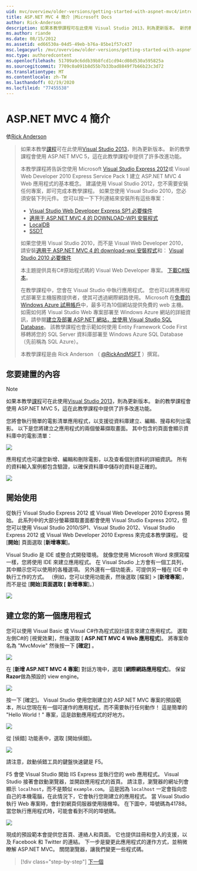 ```yaml
---
uid: mvc/overview/older-versions/getting-started-with-aspnet-mvc4/intro-to-aspnet-mvc-4
title: ASP.NET MVC 4 簡介 |Microsoft Docs
author: Rick-Anderson
description: 如果本教學課程可在此使用 Visual Studio 2013，則為更新版本。 新的教學課程使用 ASP.NET MVC 5，它提供了許多透過 t 的改良功能 。
ms.author: riande
ms.date: 08/15/2012
ms.assetid: ed66530a-04d5-49eb-b76a-85be1f57c437
msc.legacyurl: /mvc/overview/older-versions/getting-started-with-aspnet-mvc4/intro-to-aspnet-mvc-4
msc.type: authoredcontent
ms.openlocfilehash: 51709a9c6ddb39b8fcd1cd94cd08d530a595825a
ms.sourcegitcommit: 7709c0a091b8d55b7b33bad8849f7b66b23c3d72
ms.translationtype: MT
ms.contentlocale: zh-TW
ms.lasthandoff: 02/19/2020
ms.locfileid: "77455538"
---
```

# <a name="intro-to-aspnet-mvc-4"></a>ASP.NET MVC 4 簡介

依[Rick Anderson](https://twitter.com/RickAndMSFT)

> 如果本教學[課程](../../getting-started/introduction/getting-started.md)可在此使用[Visual Studio 2013](https://my.visualstudio.com/Downloads?q=visual%20studio%202013)，則為更新版本。 新的教學課程會使用 ASP.NET MVC 5，這在此教學課程中提供了許多改進功能。
>
> 本教學課程將告訴您使用 Microsoft [Visual Studio Express 2012](https://www.microsoft.com/visualstudio/11/products/express)或 Visual Web Developer 2010 Express Service Pack 1 建立 ASP.NET MVC 4 Web 應用程式的基本概念。 建議使用 Visual Studio 2012，您不需要安裝任何專案，即可完成本教學課程。 如果您使用 Visual Studio 2010，您必須安裝下列元件。 您可以按一下下列連結來安裝所有這些專案：
>
> - [Visual Studio Web Developer Express SP1 必要條件](https://www.microsoft.com/web/gallery/install.aspx?appid=VWD2010SP1Pack)
> - [適用于 ASP.NET MVC 4 的 DOWNLOAD-WPI 安裝程式](https://go.microsoft.com/fwlink/?LinkId=243392)
> - [LocalDB](https://www.microsoft.com/web/gallery/install.aspx?appid=SQLLocalDBOnly_11_0)
> - [SSDT](https://blogs.msdn.com/b/rickandy/archive/2012/08/02/installing-and-using-sql-server-data-tools-ssdt-on-visual-studio-2010-and-vwd.aspx)
>
> 如果您使用 Visual Studio 2010，而不是 Visual Web Developer 2010，請安裝[適用于 ASP.NET MVC 4 的 download-wpi 安裝程式](https://go.microsoft.com/fwlink/?LinkId=243392)和： [Visual Studio 2010 必要條件](https://www.microsoft.com/web/gallery/install.aspx?appsxml=&amp;appid=VS2010SP1Pack)
>
> 本主題提供具有C#原始程式碼的 Visual Web Developer 專案。 [下載C#版本](https://code.msdn.microsoft.com/Intro-to-ASPNET-MVC-4-61d0219d/file/114480/1/MvcMovie.zip)。
>
> 在教學課程中，您會在 Visual Studio 中執行應用程式。 您也可以將應用程式部署至主機服務提供者，使其可透過網際網路使用。 Microsoft 在[免費的 Windows Azure 試用帳戶](https://www.windowsazure.com/pricing/free-trial/?WT.mc_id=A443DD604)中，最多可為10個網站提供免費的 web 主機。 如需如何將 Visual Studio Web 專案部署至 Windows Azure 網站的詳細資訊，請參閱[建立及部署 ASP.NET 網站，並使用 Visual Studio SQL Database](https://docs.microsoft.com/dotnet/azure/)。 該教學課程也會示範如何使用 Entity Framework Code First 移轉將您的 SQL Server 資料庫部署至 Windows Azure SQL Database （先前稱為 SQL Azure）。
>
> 本教學課程是由 Rick Anderson （ [@RickAndMSFT](https://twitter.com/#!/RickAndMSFT) ）撰寫。

## <a name="what-youll-build"></a>您要建置的內容

> [!NOTE]
> 如果本教學[課程](../../getting-started/introduction/getting-started.md)可在此使用[Visual Studio 2013](https://my.visualstudio.com/Downloads?q=visual%20studio%202013)，則為更新版本。 新的教學課程會使用 ASP.NET MVC 5，這在此教學課程中提供了許多改進功能。

您將會執行簡單的電影清單應用程式，以支援從資料庫建立、編輯、搜尋和列出電影。 以下是您將建立之應用程式的兩個螢幕擷取畫面。 其中包含的頁面會顯示資料庫中的電影清單：

![](intro-to-aspnet-mvc-4/_static/image1.png)

應用程式也可讓您新增、編輯和刪除電影，以及查看個別資料的詳細資訊。 所有的資料輸入案例都包含驗證，以確保資料庫中儲存的資料是正確的。

![](intro-to-aspnet-mvc-4/_static/image2.png)

## <a name="getting-started"></a>開始使用

從執行 Visual Studio Express 2012 或 Visual Web Developer 2010 Express 開始。 此系列中的大部分螢幕擷取畫面都會使用 Visual Studio Express 2012，但您可以使用 Visual Studio 2010/SP1、Visual Studio 2012、Visual Studio Express 2012 或 Visual Web Developer 2010 Express 來完成本教學課程。 從 [**開始**] 頁面選取 [**新增專案**]。

Visual Studio 是 IDE 或整合式開發環境。 就像您使用 Microsoft Word 來撰寫檔一樣，您將使用 IDE 來建立應用程式。 在 Visual Studio 上方會有一個工具列，其中顯示您可以使用的各種選項。 另外還有一個功能表，可提供另一種在 IDE 中執行工作的方式。 （例如，您可以使用功能表，然後選取 [檔案] &gt; [**新增專案**]，而不是從 [**開始**]**頁面選取 [** **新增專案**]。）

![](intro-to-aspnet-mvc-4/_static/image3.png)

## <a name="creating-your-first-application"></a>建立您的第一個應用程式

您可以使用 Visual Basic 或 Visual C#作為程式設計語言來建立應用程式。 選取左側C#的 [視覺效果]，然後選取 [ **ASP.NET MVC 4 Web 應用程式**]。 將專案命名為 &quot;MvcMovie&quot; 然後按一下 **[確定]** 。

![](intro-to-aspnet-mvc-4/_static/image4.png)

在 [**新增 ASP.NET MVC 4 專案**] 對話方塊中，選取 [**網際網路應用程式**]。 保留**Razor**做為預設的 view engine。

![](intro-to-aspnet-mvc-4/_static/image5.png)

按一下 [確定]。 Visual Studio 使用您剛建立的 ASP.NET MVC 專案的預設範本，所以您現在有一個可運作的應用程式，而不需要執行任何動作！ 這是簡單的 &quot;Hello World！&quot; 專案，這是啟動應用程式的好地方。

![](intro-to-aspnet-mvc-4/_static/image6.png)

從 [偵錯] 功能表中，選取 [開始偵錯]。

![](intro-to-aspnet-mvc-4/_static/image7.png)

請注意，啟動偵錯工具的鍵盤快速鍵是 F5。

F5 會使 Visual Studio 開始 IIS Express 並執行您的 web 應用程式。 Visual Studio 接著會啟動瀏覽器，並開啟應用程式的首頁。 請注意，瀏覽器的網址列會顯示 `localhost`，而不是類似 `example.com`。 這是因為 `localhost` 一定會指向您自己的本機電腦，在此情況下，它會執行您剛建立的應用程式。 當 Visual Studio 執行 Web 專案時，會針對網頁伺服器使用隨機埠。 在下圖中，埠號碼為41788。 當您執行應用程式時，可能會看到不同的埠號碼。

![](intro-to-aspnet-mvc-4/_static/image8.png)

現成的預設範本會提供您首頁、連絡人和頁面。 它也提供註冊和登入的支援，以及 Facebook 和 Twitter 的連結。 下一步是變更此應用程式的運作方式，並稍微瞭解 ASP.NET MVC。 關閉瀏覽器，讓我們變更一些程式碼。

> [!div class="step-by-step"]
> [下一個](adding-a-controller.md)
